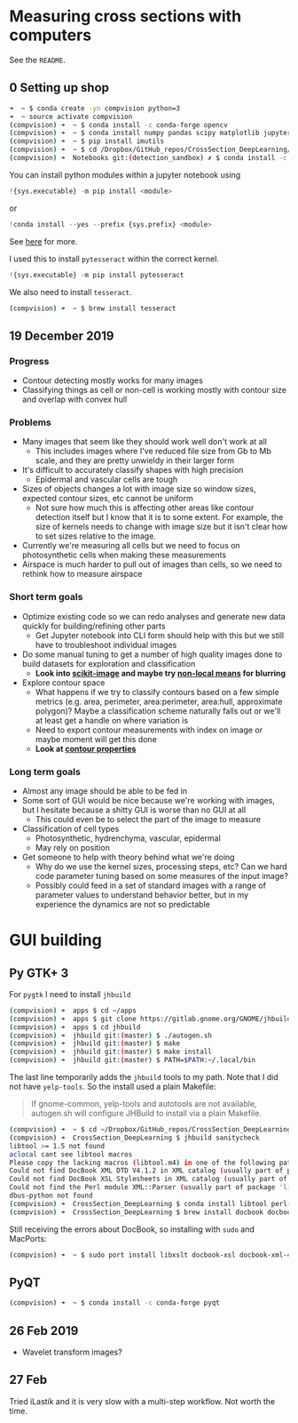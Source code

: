 # Measuring cross sections with computers
See the `README`.

## 0 Setting up shop
```bash
➜  ~ $ conda create -yn compvision python=3
➜  ~ source activate compvision
(compvision) ➜  ~ $ conda install -c conda-forge opencv
(compvision) ➜  ~ $ conda install numpy pandas scipy matplotlib jupyter_core
(compvision) ➜  ~ $ pip install imutils
(compvision) ➜  ~ $ cd /Dropbox/GitHub_repos/CrossSection_DeepLearning/Notebooks
(compvision) ➜  Notebooks git:(detection_sandbox) ✗ $ conda install -c conda-forge pillow
```

You can install python modules within a jupyter notebook using

```python
!{sys.executable} -m pip install <module>
```

or

```python
!conda install --yes --prefix {sys.prefix} <module>
```

See [here](https://jakevdp.github.io/blog/2017/12/05/installing-python-packages-from-jupyter/) for more.

I used this to install `pytesseract` within the correct kernel.

```python
!{sys.executable} -m pip install pytesseract
```

We also need to install `tesseract`.

```bash
(compvision) ➜  ~ $ brew install tesseract
```

## 19 December 2019
### Progress
- Contour detecting mostly works for many images
- Classifying things as cell or non-cell is working mostly with contour size and overlap with convex hull

### Problems
- Many images that seem like they should work well don't work at all
  - This includes images where I've reduced file size from Gb to Mb scale, and they are pretty unwieldy in their larger form
- It's difficult to accurately classify shapes with high precision
  - Epidermal and vascular cells are tough
- Sizes of objects changes a lot with image size so window sizes, expected contour sizes, etc cannot be uniform
  - Not sure how much this is affecting other areas like contour detection itself but I know that it is to some extent. For example, the size of kernels needs to change with image size but it isn't clear how to set sizes relative to the image.
- Currently we're measuring all cells but we need to focus on photosynthetic cells when making these measurements
- Airspace is much harder to pull out of images than cells, so we need to rethink how to measure airspace

### Short term goals
- Optimize existing code so we can redo analyses and generate new data quickly for building/refining other parts
  - Get Jupyter notebook into CLI form should help with this but we still have to troubleshoot individual images
- Do some manual tuning to get a number of high quality images done to build datasets for exploration and classification
  - **Look into [scikit-image](https://scikit-image.org/docs/dev/auto_examples/edges/plot_contours.html) and maybe try [non-local means](https://scikit-image.org/docs/dev/auto_examples/filters/plot_nonlocal_means.html?highlight=non%20local%20means) for blurring**
- Explore contour space
  - What happens if we try to classify contours based on a few simple metrics (e.g. area, perimeter, area:perimeter, area:hull, approximate polygon)? Maybe a classification scheme naturally falls out or we'll at least get a handle on where variation is
  - Need to export contour measurements with index on image or maybe moment will get this done
  - **Look at [contour properties](https://docs.opencv.org/master/d1/d32/tutorial_py_contour_properties.html)**

### Long term goals
- Almost any image should be able to be fed in
- Some sort of GUI would be nice because we're working with images, but I hesitate because a shitty GUI is worse than no GUI at all
  - This could even be to select the part of the image to measure
- Classification of cell types
  - Photosynthetic, hydrenchyma, vascular, epidermal
  - May rely on position
- Get someone to help with theory behind what we're doing
  - Why do we use the kernel sizes, processing steps, etc? Can we hard code parameter tuning based on some measures of the input image?
  - Possibly could feed in a set of standard images with a range of parameter values to understand behavior better, but in my experience the dynamics are not so predictable


# GUI building
## Py GTK+ 3
For `pygtk` I need to install `jhbuild`

```bash
(compvision) ➜  apps $ cd ~/apps
(compvision) ➜  apps $ git clone https://gitlab.gnome.org/GNOME/jhbuild.git
(compvision) ➜  apps $ cd jhbuild
(compvision) ➜  jhbuild git:(master) $ ./autogen.sh
(compvision) ➜  jhbuild git:(master) $ make
(compvision) ➜  jhbuild git:(master) $ make install
(compvision) ➜  jhbuild git:(master) $ PATH=$PATH:~/.local/bin
```

The last line temporarily adds the `jhbuild` tools to my path. Note that I did not have `yelp-tools`. So the install used a plain Makefile:
> If gnome-common, yelp-tools and autotools are not available, autogen.sh will configure JHBuild to install via a plain Makefile.

```bash
(compvision) ➜  ~ $ cd ~/Dropbox/GitHub_repos/CrossSection_DeepLearning
(compvision) ➜  CrossSection_DeepLearning $ jhbuild sanitycheck
libtool >= 1.5 not found
aclocal cant see libtool macros
Please copy the lacking macros (libtool.m4) in one of the following paths: /Users/iangilman/jhbuild/install/share/aclocal, /usr/share/aclocal, /Users/iangilman/miniconda3/envs/compvision/share/aclocal
Could not find DocBook XML DTD V4.1.2 in XML catalog (usually part of package 'docbook-xsl')
Could not find DocBook XSL Stylesheets in XML catalog (usually part of package 'docbook-xsl')
Could not find the Perl module XML::Parser (usually part of package 'libxml-parser-perl' or 'perl-XML-Parser')
dbus-python not found
(compvision) ➜  CrossSection_DeepLearning $ conda install libtool perl-XML-Parser dbus-python
(compvision) ➜  CrossSection_DeepLearning $ brew install docbook docbook-xsld
```

Still receiving the errors about DocBook, so installing with `sudo` and MacPorts:

```bash
(compvision) ➜  ~ $ sudo port install libxslt docbook-xsl docbook-xml-4.2
```

## PyQT

```bash
(compvision) ➜  ~ $ conda install -c conda-forge pyqt
```
## 26 Feb 2019
- Wavelet transform images?

## 27 Feb
Tried iLastik and it is very slow with a multi-step workflow. Not worth the time.
